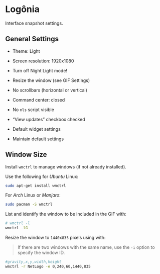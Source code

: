 # Logônia

Interface snapshot settings.

## General Settings

- Theme: Light
- Screen resolution: 1920x1080

- Turn off Night Light mode!
- Resize the window (see GIF Settings)
- No scrollbars (horizontal or vertical)
- Command center: closed
- No `nls` script visible
- “View updates” checkbox checked
- Default widget settings
- Maintain default settings

## Window Size

Install `wmctrl` to manage windows (if not already installed).

Use the following for *Ubuntu* Linux:

```bash
sudo apt-get install wmctrl
```

For *Arch* Linux or *Manjaro*:

```bash
sudo pacman -S wmctrl
```

List and identify the window to be included in the GIF with:

```bash
# wmctrl -l
wmctrl -lG
```

Resize the window to `1440`x`835` pixels using with:

> If there are two windows with the same name, use the `-i` option to specify the window ID.

```bash
#gravity,x,y,width,height
wmctrl -r NetLogo -e 0,240,60,1440,835
```
